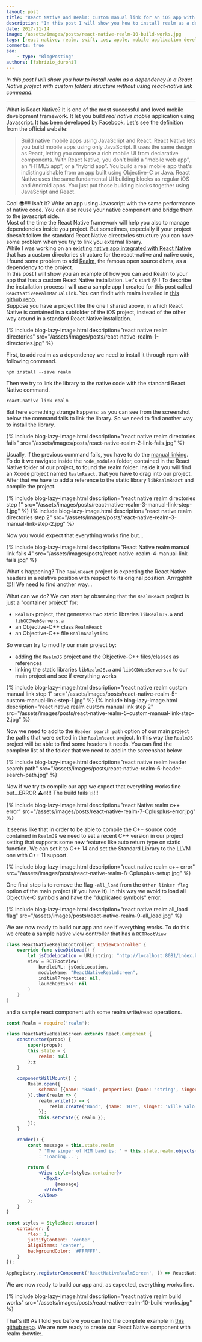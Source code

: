 ```yaml
---
layout: post
title: "React Native and Realm: custom manual link for an iOS app with custom directory structure"
description: "In this post I will show you how to install realm as a dependency in a React Native project with custom folders structure without using react-native link command."
date: 2017-11-14
image: /assets/images/posts/react-native-realm-10-build-works.jpg
tags: [react native, realm, swift, ios, apple, mobile application development, javascript]
comments: true
seo:
    - type: "BlogPosting"
authors: [fabrizio_duroni]    
---
```


*In this post I will show you how to install realm as a dependency in a React Native project with custom folders structure 
without using react-native link command*.

---

What is React Native? It is one of the most successful and loved mobile development framework. It let you build *real native
mobile* application using Javascript. It has been developed by Facebook. Let's see the definition from the official
website:

>Build native mobile apps using JavaScript and React. React Native lets you build mobile apps using only JavaScript. It uses the same design as React, letting you compose a rich mobile UI from declarative components. With React Native, you don't build a “mobile web app”, an “HTML5 app”, or a “hybrid app”. You build a real mobile app that's indistinguishable from an app built using Objective-C or Java. React Native uses the same fundamental UI building blocks as regular iOS and Android apps. You just put those building blocks together using JavaScript and React.

Cool :sunglasses:!!!! Isn't it? Write an app using Javascript with the same performance of native code. You can also 
reuse your native component and bridge them to the javascript side.  
Most of the time the React Native framework will help you also to manage dependencies inside you project. But sometimes, especially 
if your project doesn't follow the standard React Native directories structure you can have some problem when you try 
to link you external library.  
While I was working on an [existing native app integrated with React Native](https://facebook.github.io/react-native/docs/integration-with-existing-apps.html 'existing native app integrated with React Native') that 
has a custom directories structure for the react-native and native code, I found some problem to add [Realm](https://realm.io 'https://realm.io'), the famous open source dbms, as a dependency to the project.  
In this post I will show you an example of how you can add Realm to your app that has a custom React Native installation. Let's start :cold_sweat:!!
To describe the installation process I will use a sample app I created for this post called `ReactNativeRealmManualLink`. You can findit with realm installed in [this github repo](https://github.com/chicio/React-Native-Realm-Manual-Link 'React Native realm manual link').  
Suppose you have a project like the one I shared above, in which React Native is contained in a subfolder of the iOS project, instead of the other way around in a standard React Native installation.

{% include blog-lazy-image.html description="react native realm directories" src="/assets/images/posts/react-native-realm-1-directories.jpg" %}

First, to add realm as a dependency we need to install it through npm with following command.

```shell
npm install --save realm
```

Then we try to link the library to the native code with the standard React Native command.

```shell
react-native link realm
```

But here something strange happens: as you can see from the screenshot below the command fails to link the library. 
So we need to find another way to install the library.

{% include blog-lazy-image.html description="react native realm directories fails" src="/assets/images/posts/react-native-realm-2-link-fails.jpg" %}

Usually, if the previous command fails, you have to do the [manual linking](https://facebook.github.io/react-native/docs/linking-libraries-ios.html "manual linking"). 
To do it we navigate inside the `node_modules` folder, contained in the React Native folder of our project, to found the realm folder. 
Inside it you will find an Xcode project named `RealmReact`, that you have to drag into our project. After that we 
have to add a reference to 
the static library `libRealmReact` and compile the project.

{% include blog-lazy-image.html description="react native realm directories step 1" src="/assets/images/posts/react-native-realm-3-manual-link-step-1.jpg" %}
{% include blog-lazy-image.html description="react native realm directories step 2" src="/assets/images/posts/react-native-realm-3-manual-link-step-2.jpg" %}

Now you would expect that everything works fine but...

{% include blog-lazy-image.html description="React Native realm manual link fails 4" src="/assets/images/posts/react-native-realm-4-manual-link-fails.jpg" %}

What's happening? The `RealmReact` project is expecting the React Native headers in a relative position with respect 
to its original position. Arrrgghhh :rage:!! We need to find another way...  

What can we do? We can start by observing that the `RealmReact` project is just a "container project" for:

* `RealmJS` project, that  generates two static libraries `libRealmJS.a` and `libGCDWebServers.a`
* an Objective-C++ class `RealmReact`
* an Objective-C++ file `RealmAnalytics`  

So we can try to modify our main project by:

* adding the `RealmJS` project and the Objective-C++ files/classes as references
* linking the static libraries `libRealmJS.a` and `libGCDWebServers.a` to our main project and see if everything works

{% include blog-lazy-image.html description="react native realm custom manual link step 1" src="/assets/images/posts/react-native-realm-5-custom-manual-link-step-1.jpg" %}
{% include blog-lazy-image.html description="react native realm custom manual link step 2" src="/assets/images/posts/react-native-realm-5-custom-manual-link-step-2.jpg" %}

Now we need to add to the `Header search path` option of our main project the paths that were setted in the `RealmReact` project. In this way the `RealmJS` project will be able to find some headers it needs. You can find the complete list of the folder that 
we need to add in the screenshot below.

{% include blog-lazy-image.html description="react native realm header search path" src="/assets/images/posts/react-native-realm-6-header-search-path.jpg" %}

Now if we try to compile our app we expect that everything works fine but...ERROR :warning::fire:!!! The build fails :boom:!!! 

{% include blog-lazy-image.html description="react Native realm c++ error" src="/assets/images/posts/react-native-realm-7-Cplusplus-error.jpg" %}

It seems like that in order to be able to compile the C++ source code contained in `RealmJS` we need to set a recent C++ version 
in our project setting that supports some new features like auto return type on static function. We can set it to C++ 14 
and set the Standard Library to the LLVM one with C++ 11 support.

{% include blog-lazy-image.html description="react native realm c++ error" src="/assets/images/posts/react-native-realm-8-Cplusplus-setup.jpg" %}

One final step is to remove the flag `-all_load` from the `Other linker flag` option of the main project (if you have it). 
In this way we avoid to load all Objective-C symbols and have the "duplicated symbols" error.

{% include blog-lazy-image.html description="react native realm all_load flag" src="/assets/images/posts/react-native-realm-9-all_load.jpg" %}

We are now ready to build our app and see if everything works. To do this we create a sample native view controller 
that has a `RCTRootView`

```swift
class ReactNativeRealmController: UIViewController {
    override func viewDidLoad() {
        let jsCodeLocation = URL(string: "http://localhost:8081/index.bundle?platform=ios")
        view = RCTRootView(
            bundleURL: jsCodeLocation,
            moduleName: "ReactNativeRealmScreen",
            initialProperties: nil,
            launchOptions: nil
        )
    }
}
```

and a sample react component with some realm write/read operations.

```jsx
const Realm = require('realm');

class ReactNativeRealmScreen extends React.Component {
    constructor(props) {
        super(props);
        this.state = {
            realm: null
        };±
    }

    componentWillMount() {
        Realm.open({
            schema: [{name: 'Band', properties: {name: 'string', singer: 'string'}}]
        }).then(realm => {
            realm.write(() => {
                realm.create('Band', {name: 'HIM', singer: 'Ville Valo'});
            });
            this.setState({ realm });
        });
    }

    render() {
        const message = this.state.realm
            ? 'The singer of HIM band is: ' + this.state.realm.objects('Band').filtered('name = "HIM"')[0].singer
            : 'Loading...';

        return (
            <View style={styles.container}>
              <Text>
                  {message}
              </Text>
            </View>
        );
    }
}

const styles = StyleSheet.create({
    container: {
        flex: 1,
        justifyContent: 'center',
        alignItems: 'center',
        backgroundColor: '#FFFFFF',
    }
});

AppRegistry.registerComponent('ReactNativeRealmScreen', () => ReactNativeRealmScreen, false);
```

We are now ready to build our app and, as expected, everything works fine.

{% include blog-lazy-image.html description="react native realm build works" src="/assets/images/posts/react-native-realm-10-build-works.jpg" %}

That's it!! As I told you before you can find the complete example in [this github repo](https://github.com/chicio/React-Native-Realm-Manual-Link 'React Native realm manual link').
We are now ready to create our React Native component with realm :bowtie:.  
